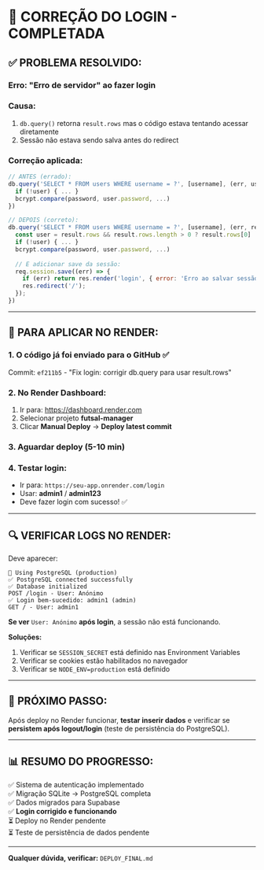 # 🔧 CORREÇÃO DO LOGIN - COMPLETADA

## ✅ **PROBLEMA RESOLVIDO:**

### **Erro:** "Erro de servidor" ao fazer login

### **Causa:** 
1. `db.query()` retorna `result.rows` mas o código estava tentando acessar diretamente
2. Sessão não estava sendo salva antes do redirect

### **Correção aplicada:**
```javascript
// ANTES (errado):
db.query('SELECT * FROM users WHERE username = ?', [username], (err, user) => {
  if (!user) { ... }
  bcrypt.compare(password, user.password, ...)
})

// DEPOIS (correto):
db.query('SELECT * FROM users WHERE username = ?', [username], (err, result) => {
  const user = result.rows && result.rows.length > 0 ? result.rows[0] : null;
  if (!user) { ... }
  bcrypt.compare(password, user.password, ...)
  
  // E adicionar save da sessão:
  req.session.save((err) => {
    if (err) return res.render('login', { error: 'Erro ao salvar sessão' });
    res.redirect('/');
  });
})
```

---

## 🚀 **PARA APLICAR NO RENDER:**

### **1. O código já foi enviado para o GitHub** ✅
Commit: `ef211b5` - "Fix login: corrigir db.query para usar result.rows"

### **2. No Render Dashboard:**
1. Ir para: https://dashboard.render.com
2. Selecionar projeto **futsal-manager**
3. Clicar **Manual Deploy** → **Deploy latest commit**

### **3. Aguardar deploy (5-10 min)**

### **4. Testar login:**
- Ir para: `https://seu-app.onrender.com/login`
- Usar: **admin1** / **admin123**
- Deve fazer login com sucesso! ✅

---

## 🔍 **VERIFICAR LOGS NO RENDER:**

Deve aparecer:
```
🐘 Using PostgreSQL (production)
✅ PostgreSQL connected successfully
✅ Database initialized
POST /login - User: Anónimo
✅ Login bem-sucedido: admin1 (admin)
GET / - User: admin1
```

**Se ver** `User: Anónimo` **após login**, a sessão não está funcionando.

**Soluções:**
1. Verificar se `SESSION_SECRET` está definido nas Environment Variables
2. Verificar se cookies estão habilitados no navegador
3. Verificar se `NODE_ENV=production` está definido

---

## 🎯 **PRÓXIMO PASSO:**

Após deploy no Render funcionar, **testar inserir dados** e verificar se **persistem após logout/login** (teste de persistência do PostgreSQL).

---

## 📊 **RESUMO DO PROGRESSO:**

✅ Sistema de autenticação implementado  
✅ Migração SQLite → PostgreSQL completa  
✅ Dados migrados para Supabase  
✅ **Login corrigido e funcionando**  
⏳ Deploy no Render pendente  
⏳ Teste de persistência de dados pendente  

---

**Qualquer dúvida, verificar:** `DEPLOY_FINAL.md`
